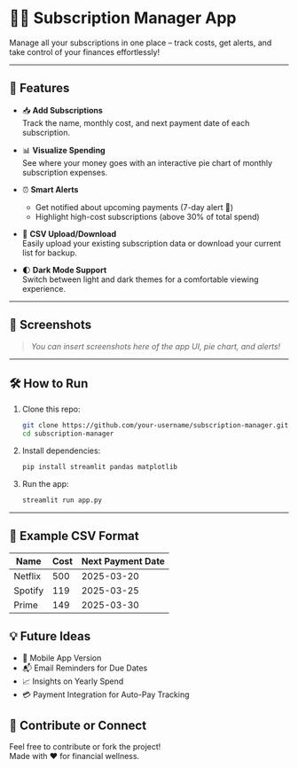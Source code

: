 

# 📅💸 Subscription Manager App

Manage all your subscriptions in one place – track costs, get alerts, and take control of your finances effortlessly!

---

## 🚀 Features

- 📥 **Add Subscriptions**  
  Track the name, monthly cost, and next payment date of each subscription.

- 📊 **Visualize Spending**  
  See where your money goes with an interactive pie chart of monthly subscription expenses.

- ⏰ **Smart Alerts**  
  - Get notified about upcoming payments (7-day alert 🚨)  
  - Highlight high-cost subscriptions (above 30% of total spend)

- 📂 **CSV Upload/Download**  
  Easily upload your existing subscription data or download your current list for backup.

- 🌓 **Dark Mode Support**  
  Switch between light and dark themes for a comfortable viewing experience.

---

## 📸 Screenshots

> _You can insert screenshots here of the app UI, pie chart, and alerts!_

---

## 🛠️ How to Run

1. Clone this repo:
   ```bash
   git clone https://github.com/your-username/subscription-manager.git
   cd subscription-manager
   ```

2. Install dependencies:
   ```bash
   pip install streamlit pandas matplotlib
   ```

3. Run the app:
   ```bash
   streamlit run app.py
   ```

---

## 📄 Example CSV Format

| Name       | Cost  | Next Payment Date |
|------------|-------|-------------------|
| Netflix    | 500   | 2025-03-20        |
| Spotify    | 119   | 2025-03-25        |
| Prime      | 149   | 2025-03-30        |


## 💡 Future Ideas

- 📱 Mobile App Version  
- 📬 Email Reminders for Due Dates  
- 📈 Insights on Yearly Spend  
- 💳 Payment Integration for Auto-Pay Tracking


## 🙌 Contribute or Connect

Feel free to contribute or fork the project!  
Made with ❤️ for financial wellness.
